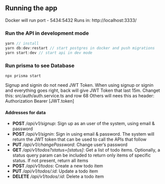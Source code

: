 
## Running the app


Docker will run port - 5434:5432
Runs in:
http://localhost:3333/

### Run the API in development mode
```javascript
yarn // install
yarn db:dev:restart // start postgres in docker and push migrations
yarn start:dev // start api in dev mode
```

### Run prisma to see Database
```
npx prisma start
```

Signup and signin do not need JWT Token. When using signup or signin and everything goes right, back will give JWT Token that last 15m. Changet this:
src/auth/auth.service.ts  and row 68 
Others will nees this as header:
Authorization  Bearer [JWT.token]

#### Addresses for data
- **POST** */api/v1/signup*: Sign up as an user of the system, using email & password
- **POST** */api/v1/signin*: Sign in using email & password. The system will return the JWT token that can be used to call the APIs that follow
- **PUT** */api/v1/changePassword*: Change user’s password
- **GET** */api/v1/todos?status=[status]*: Get a list of todo items. Optionally, a status query param can be included to return only items of specific status. If not present, return all items
- **POST** */api/v1/todos*: Create a new todo item
- **PUT** */api/v1/todos/:id*: Update a todo item
- **DELETE** */api/v1/todos/:id*: Delete a todo item
